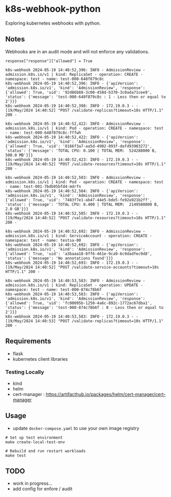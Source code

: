 # k8s-webhook-python

Exploring kubernetes webhooks with python.

## Notes

Webhooks are in an audit mode and will not enforce any validations.

`response["response"]["allowed"] = True`

```
k8s-webhook 2024-05-19 14:40:52,396: INFO - AdmissionReview - admission.k8s.io/v1 | kind: ReplicaSet - operation: CREATE - namespace: test - name: test-000-648f879c8c
k8s-webhook 2024-05-19 14:40:52,396: INFO - {'apiVersion': 'admission.k8s.io/v1', 'kind': 'AdmissionReview', 'response': {'allowed': True, 'uid': '92d86b88-3c00-458d-b370-3c0ada71cee9', 'status': {'message': 'test-000-648f879c8c : 1 - Less then or equal to 2'}}}
k8s-webhook 2024-05-19 14:40:52,398: INFO - 172.19.0.3 - - [19/May/2024 14:40:52] "POST /validate-replicas?timeout=10s HTTP/1.1" 200 -

k8s-webhook 2024-05-19 14:40:52,422: INFO - AdmissionReview - admission.k8s.io/v1 | kind: Pod - operation: CREATE - namespace: test - name: test-000-648f879c8c-fffwh
k8s-webhook 2024-05-19 14:40:52,422: INFO - {'apiVersion': 'admission.k8s.io/v1', 'kind': 'AdmissionReview', 'response': {'allowed': True, 'uid': '8166f3a7-aa5d-4902-893f-dafd93903272', 'status': {'message': 'TOTAL CPU: 0.100 | TOTAL MEM:  524288000 B, 500.0 MB'}}}
k8s-webhook 2024-05-19 14:40:52,423: INFO - 172.19.0.3 - - [19/May/2024 14:40:52] "POST /validate-resources?timeout=10s HTTP/1.1" 200 -

k8s-webhook 2024-05-19 14:40:52,503: INFO - AdmissionReview - admission.k8s.io/v1 | kind: Pod - operation: CREATE - namespace: test - name: test-001-7bdb95bfd4-mdrfn
k8s-webhook 2024-05-19 14:40:52,504: INFO - {'apiVersion': 'admission.k8s.io/v1', 'kind': 'AdmissionReview', 'response': {'allowed': True, 'uid': '7483f7e1-ab47-44e5-bde5-fe92a921b2ff', 'status': {'message': 'TOTAL CPU: 0.400 | TOTAL MEM:  2149580800 B, 2.0 GB'}}}
k8s-webhook 2024-05-19 14:40:52,505: INFO - 172.19.0.3 - - [19/May/2024 14:40:52] "POST /validate-resources?timeout=10s HTTP/1.1" 200 -

k8s-webhook 2024-05-19 14:40:52,692: INFO - AdmissionReview - admission.k8s.io/v1 | kind: ServiceAccount - operation: CREATE - namespace: test - name: testsa-00
k8s-webhook 2024-05-19 14:40:52,692: INFO - {'apiVersion': 'admission.k8s.io/v1', 'kind': 'AdmissionReview', 'response': {'allowed': True, 'uid': 'a3baaa18-0ff6-461e-9ca9-6c9dadfec9d8', 'status': {'message': 'No annotations found'}}}
k8s-webhook 2024-05-19 14:40:52,693: INFO - 172.19.0.3 - - [19/May/2024 14:40:52] "POST /validate-service-accounts?timeout=10s HTTP/1.1" 200 -

k8s-webhook 2024-05-19 14:40:53,583: INFO - AdmissionReview - admission.k8s.io/v1 | kind: ReplicaSet - operation: UPDATE - namespace: test - name: test-000-874c78b6f
k8s-webhook 2024-05-19 14:40:53,583: INFO - {'apiVersion': 'admission.k8s.io/v1', 'kind': 'AdmissionReview', 'response': {'allowed': True, 'uid': 'fc00095b-1250-4a6c-892c-1772ac67dba1', 'status': {'message': 'test-000-874c78b6f : 0 - Less then or equal to 2'}}}
k8s-webhook 2024-05-19 14:40:53,583: INFO - 172.19.0.3 - - [19/May/2024 14:40:53] "POST /validate-replicas?timeout=10s HTTP/1.1" 200 -
```

## Requirements

- flask
- kubernetes client libraries

### Testing Locally

- kind
- helm
- cert-manager : https://artifacthub.io/packages/helm/cert-manager/cert-manager

## Usage

- update `docker-compose.yaml` to use your own image registry

```
# Set up test environment
make create-local-test-env

# Rebuild and run restart workloads
make test

```

## TODO

- work in progress...
- add config for enfore / audit
